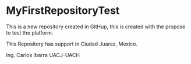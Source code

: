 # MyFirstRepositoryTest
This is a new repository created in GitHup, this is created with the propose to test the platform.

This Repository has support in Ciudad Juarez, Mexico.

Ing. Carlos Ibarra
UACJ-UACH
